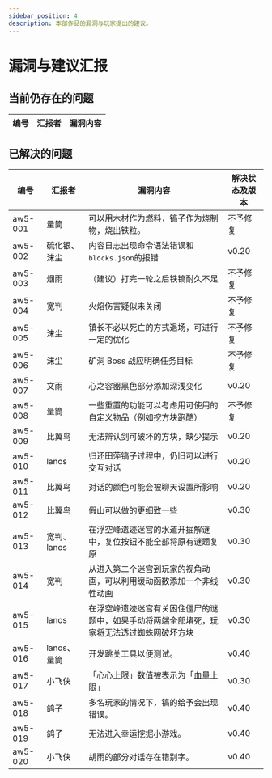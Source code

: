 ```yaml
---
sidebar_position: 4
description: 本部作品的漏洞与玩家提出的建议。
---
```


# 漏洞与建议汇报

## 当前仍存在的问题

| 编号 | 汇报者 | 漏洞内容 |
| --- | --- | --- |

## 已解决的问题

| 编号 | 汇报者 | 漏洞内容 | 解决状态及版本 |
| --- | --- | --- | --- |
| aw5-001 | 量筒 | 可以用木材作为燃料，镐子作为烧制物，烧出铁粒。 | 不予修复 |
| aw5-002 | 硫化银、沫尘 | 内容日志出现命令语法错误和`blocks.json`的报错 | v0.20 |
| aw5-003 | 烟雨 | （建议）打完一轮之后铁镐耐久不足 | 不予修复 |
| aw5-004 | 宽判 | 火焰伤害疑似未关闭 | 不予修复 |
| aw5-005 | 沫尘 | 镇长不必以死亡的方式退场，可进行一定的优化 | 不予修复 |
| aw5-006 | 沫尘 | 矿洞 Boss 战应明确任务目标 | 不予修复 |
| aw5-007 | 文雨 | 心之容器黑色部分添加深浅变化 | v0.20 |
| aw5-008 | 量筒 | 一些重置的功能可以考虑用可使用的自定义物品（例如挖方块跑酷） | 不予修复 |
| aw5-009 | 比翼鸟 | 无法辨认剑可破坏的方块，缺少提示 | v0.20 |
| aw5-010 | lanos | 归还田萍镐子过程中，仍旧可以进行交互对话 | v0.20 |
| aw5-011 | 比翼鸟 | 对话的颜色可能会被聊天设置所影响 | v0.20 |
| aw5-012 | 比翼鸟 | 假山可以做的更细致一些 | v0.30 |
| aw5-013 | 宽判、lanos | 在浮空峰遗迹迷宫的水道开掘解谜中，复位按钮不能全部将原有谜题复原 | v0.30 |
| aw5-014 | 宽判 | 从进入第二个迷宫到玩家的视角动画，可以利用缓动函数添加一个非线性动画 | v0.30 |
| aw5-015 | lanos | 在浮空峰遗迹迷宫有关困住僵尸的谜题中，如果手动将两端全部堵死，玩家将无法透过蜘蛛网破坏方块 | v0.30 |
| aw5-016 | lanos、量筒 | 开发跳关工具以便测试。 | v0.40 |
| aw5-017 | 小飞侠 | 「心心上限」数值被表示为「血量上限」 | v0.30 |
| aw5-018 | 鸽子 | 多名玩家的情况下，镐的给予会出现错误。 | v0.40 |
| aw5-019 | 鸽子 | 无法进入幸运挖掘小游戏。 | v0.40 |
| aw5-020 | 小飞侠 | 胡雨的部分对话存在错别字。 | v0.40 |

